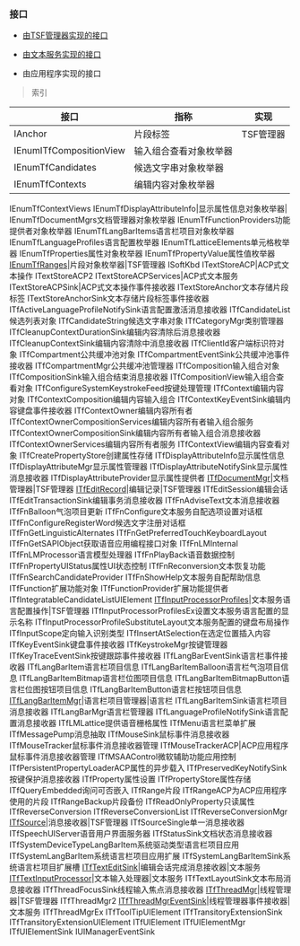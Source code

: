 ### 接口

- [由TSF管理器实现的接口](TSFmanager.md)

- [由文本服务实现的接口](TextService.md)

- 由应用程序实现的接口


>索引

接口|指称|实现
-|-|-
IAnchor|片段标签|TSF管理器
IEnumITfCompositionView|输入组合查看对象枚举器|
IEnumTfCandidates|候选文字串对象枚举器|
IEnumTfContexts|编辑内容对象枚举器|
IEnumTfContextViews
IEnumTfDisplayAttributeInfo|显示属性信息对象枚举器|
IEnumTfDocumentMgrs文档管理器对象枚举器
IEnumTfFunctionProviders功能提供者对象枚举器
IEnumTfLangBarItems语言栏项目对象枚举器
IEnumTfLanguageProfiles语言配置枚举器
IEnumTfLatticeElements单元格枚举器
IEnumTfProperties属性对象枚举器
IEnumTfPropertyValue属性值枚举器
[IEnumTfRanges](TSFmanager/IEnumTfRanges.md)|片段对象枚举器|TSF管理器
ISoftKbd
ITextStoreACP|ACP式文本操作
ITextStoreACP2
ITextStoreACPServices|ACP式文本服务
ITextStoreACPSink|ACP式文本操作事件接收器
ITextStoreAnchor文本存储片段标签
ITextStoreAnchorSink文本存储片段标签事件接收器
ITfActiveLanguageProfileNotifySink语言配置激活消息接收器
ITfCandidateList候选列表对象
ITfCandidateString候选文字串对象
ITfCategoryMgr类别管理器
ITfCleanupContextDurationSink编辑内容清除后消息接收器
ITfCleanupContextSink编辑内容清除中消息接收器
ITfClientId客户端标识符对象
ITfCompartment公共缓冲池对象
ITfCompartmentEventSink公共缓冲池事件接收器
ITfCompartmentMgr公共缓冲池管理器
ITfComposition输入组合对象
ITfCompositionSink输入组合结束消息接收器
ITfCompositionView输入组合查看对象
ITfConfigureSystemKeystrokeFeed按键处理管理
ITfContext编辑内容对象
ITfContextComposition编辑内容输入组合
ITfContextKeyEventSink编辑内容键盘事件接收器
ITfContextOwner编辑内容所有者
ITfContextOwnerCompositionServices编辑内容所有者输入组合服务
ITfContextOwnerCompositionSink编辑内容所有者输入组合消息接收器
ITfContextOwnerServices编辑内容所有者服务
ITfContextView编辑内容查看对象
ITfCreatePropertyStore创建属性存储
ITfDisplayAttributeInfo显示属性信息
ITfDisplayAttributeMgr显示属性管理器
ITfDisplayAttributeNotifySink显示属性消息接收器
ITfDisplayAttributeProvider显示属性提供者
[ITfDocumentMgr](TSFmanager/ITfDocumentMgr.md)|文档管理器|TSF管理器
[ITfEditRecord](TSFmanager/ITfEditRecord.md)|编辑记录|TSF管理器
ITfEditSession编辑会话
ITfEditTransactionSink编辑事务消息接收器
ITfFnAdviseText文本消息接收器
ITfFnBalloon气泡项目更新
ITfFnConfigure文本服务自配选项设置对话框
ITfFnConfigureRegisterWord候选文字注册对话框
ITfFnGetLinguisticAlternates
ITfFnGetPreferredTouchKeyboardLayout
ITfFnGetSAPIObject获取语音应用编程接口对象
ITfFnLMInternal
ITfFnLMProcessor语言模型处理器
ITfFnPlayBack语音数据控制
ITfFnPropertyUIStatus属性UI状态控制
ITfFnReconversion文本恢复功能
ITfFnSearchCandidateProvider
ITfFnShowHelp文本服务自配帮助信息
ITfFunction扩展功能对象
ITfFunctionProvider扩展功能提供者
ITfIntegratableCandidateListUIElement
[ITfInputProcessorProfiles](TSFmanager/ITfInputProcessorProfiles.md)|文本服务语言配置操作|TSF管理器
ITfInputProcessorProfilesEx设置文本服务语言配置的显示名称
ITfInputProcessorProfileSubstituteLayout文本服务配置的键盘布局操作
ITfInputScope定向输入识别类型
ITfInsertAtSelection在选定位置插入内容
ITfKeyEventSink键盘事件接收器
ITfKeystrokeMgr按键管理器
ITfKeyTraceEventSink按键跟踪事件接收器
ITfLangBarEventSink语言栏事件接收器
ITfLangBarItem语言栏项目信息
ITfLangBarItemBalloon语言栏气泡项目信息
ITfLangBarItemBitmap语言栏位图项目信息
ITfLangBarItemBitmapButton语言栏位图按钮项目信息
ITfLangBarItemButton语言栏按钮项目信息
[ITfLangBarItemMgr](TSFmanager/ITfLangBarItemMgr.md)|语言栏项目管理器|语言栏
ITfLangBarItemSink语言栏项目消息接收器
ITfLangBarMgr语言栏管理器
ITfLanguageProfileNotifySink语言配置消息接收器
ITfLMLattice提供语音栅格属性
ITfMenu语言栏菜单扩展
ITfMessagePump消息抽取
ITfMouseSink鼠标事件消息接收器
ITfMouseTracker鼠标事件消息接收器管理
ITfMouseTrackerACP|ACP应用程序鼠标事件消息接收器管理
ITfMSAAControl微软辅助功能应用控制
ITfPersistentPropertyLoaderACP属性的异步载入
ITfPreservedKeyNotifySink按键保护消息接收器
ITfProperty属性设置
ITfPropertyStore属性存储
ITfQueryEmbedded询问可否嵌入
ITfRange片段
ITfRangeACP为ACP应用程序使用的片段
ITfRangeBackup片段备份
ITfReadOnlyProperty只读属性
ITfReverseConversion
ITfReverseConversionList
ITfReverseConversionMgr
[ITfSource](TSFmanager/ITfSource.md)|消息接收器|TSF管理器
ITfSourceSingle单一消息接收器
ITfSpeechUIServer语音用户界面服务器
ITfStatusSink文档状态消息接收器
ITfSystemDeviceTypeLangBarItem系统驱动类型语言栏项目应用
ITfSystemLangBarItem系统语言栏项目应用扩展
ITfSystemLangBarItemSink系统语言栏项目扩展槽
[ITfTextEditSink](TextService/ITfTextEditSink.md)|编辑会话完成消息接收器|文本服务
[ITfTextInputProcessor](TextService/ITfTextInputProcessor.md)|文本输入处理器|文本服务
ITfTextLayoutSink文本布局消息接收器
ITfThreadFocusSink线程输入焦点消息接收器
[ITfThreadMgr](TSFmanager/ITfThreadMgr.md)|线程管理器|TSF管理器
ITfThreadMgr2
[ITfThreadMgrEventSink](TextService/ITfThreadMgrEventSink.md)|线程管理器事件接收器|文本服务
ITfThreadMgrEx
ITfToolTipUIElement
ITfTransitoryExtensionSink
ITfTransitoryExtensionUIElement
ITfUIElement
ITfUIElementMgr
ITfUIElementSink
IUIManagerEventSink